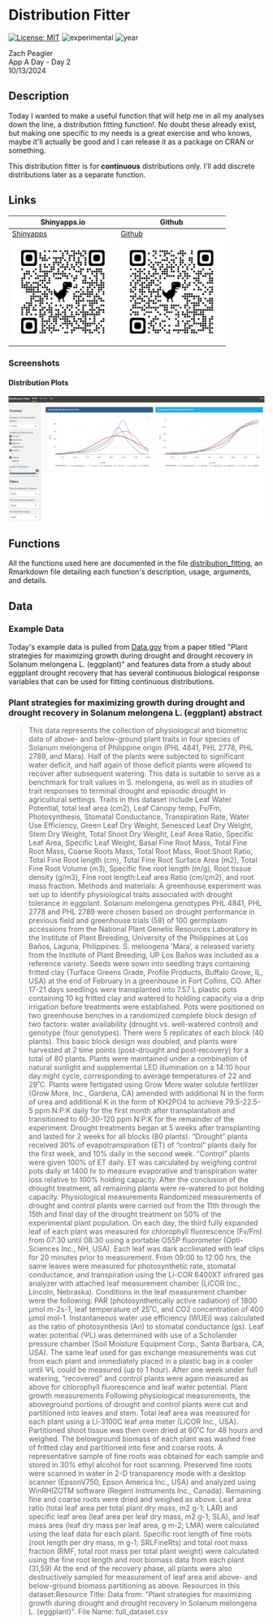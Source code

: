 # Distribution Fitter
[![License: MIT](https://img.shields.io/badge/License-MIT-lightgrey.svg)](https://opensource.org/license/mit)
![experimental](https://img.shields.io/badge/lifecycle-experimental-orange)
![year](https://img.shields.io/badge/year-2024-darkblue)

Zach Peagler <br>
App A Day - Day 2 <br>
10/13/2024
## Description
Today I wanted to make a useful function that will help me in all my analyses down the line, a distribution fitting function!. No doubt these already exist, but making one specific to my needs is a great exercise and who knows, maybe it'll actually be good and I can release it as a package on CRAN or something.

This distribution fitter is for **continuous** distributions only. I'll add discrete distributions later as a separate function.

## Links

| Shinyapps.io | Github|
|---|---|
| [Shinyapps](https://zachpeagler.shinyapps.io/02_distribution_fitter/) | [Github](https://github.com/zachpeagler/App-A-Day/tree/main/02_distribution_fitter)|
|<img src="02qrcode_s.png" alt="sQRcode" height = 200 width = 200/>|<img src="02qrcode_gh.png" alt="sQRcode" height = 200 width = 200/>|

### Screenshots
#### Distribution Plots
![Screenshot](02screenshot.png)

## Functions

All the functions used here are documented in the file [distribution_fitting](/docs/distribution_fitting.Rmd), an Rmarkdown file detailing each function's description, usage, arguments, and details.

## Data

### Example Data

Today's example data is pulled from [Data.gov](https://catalog.data.gov/dataset/data-from-plant-strategies-for-maximizing-growth-during-drought-and-drought-recovery-in-so-98fae) from a paper titled "Plant strategies for maximizing growth during drought and drought recovery in Solanum melongena L. (eggplant)" and features data from a study about eggplant drought recovery that has several continuous biological response variables that can be used for fitting continuous distributions.

### Plant strategies for maximizing growth during drought and drought recovery in Solanum melongena L. (eggplant) abstract
> This data represents the collection of physiological and biometric data of above- and below-ground plant traits in four species of Solanum melongena of Philippine origin (PHL 4841, PHL 2778, PHL 2789, and Mara). Half of the plants were subjected to significant water deficit, and half again of those deficit plants were allowed to recover after subsequent watering. This data is suitable to serve as a benchmark for trait values in S. melongena, as well as in studies of trait responses to terminal drought and episodic drought in agricultural settings. Traits in this dataset include Leaf Water Potential, total leaf area (cm2), Leaf Canopy temp, Fv/Fm, Photosynthesis, Stomatal Conductance, Transpiration Rate, Water Use Efficiency, Green Leaf Dry Weight, Senesced Leaf Dry Weight, Stem Dry Weight, Total Shoot Dry Weight, Leaf Area Ratio, Specific Leaf Area, Specific Leaf Weight, Basal Fine Root Mass, Total Fine Root Mass, Coarse Roots Mass, Total Root Mass, Root:Shoot Ratio, Total Fine Root length (cm), Total Fine Root Surface Area (m2), Total Fine Root Volume (m3), Specific fine root length (m/g), Root tissue density (g/m3), Fine root length:Leaf area Ratio (cm/çm2), and root mass fraction. Methods and materials: A greenhouse experiment was set up to identify physiological traits associated with drought tolerance in eggplant. Solanum melongena genotypes PHL 4841, PHL 2778 and PHL 2789 were chosen based on drought performance in previous field and greenhouse trials (58) of 100 germplasm accessions from the National Plant Genetic Resources Laboratory in the Institute of Plant Breeding, University of the Philippines at Los Baños, Laguna, Philippines. S. melongena ‘Mara’, a released variety from the Institute of Plant Breeding, UP Los Baños was included as a reference variety. Seeds were sown into seedling trays containing fritted clay (Turface Greens Grade, Profile Products, Buffalo Grove, IL, USA) at the end of February in a greenhouse in Fort Collins, CO. After 17-21 days seedlings were transplanted into 7.57 L plastic pots containing 10 kg fritted clay and watered to holding capacity via a drip irrigation before treatments were established. Pots were positioned on two greenhouse benches in a randomized complete block design of two factors: water availability (drought vs. well-watered control) and genotype (four genotypes). There were 5 replicates of each block (40 plants). This basic block design was doubled, and plants were harvested at 2 time points (post-drought and post-recovery) for a total of 80 plants. Plants were maintained under a combination of natural sunlight and supplemental LED illumination on a 14:10 hour day:night cycle, corresponding to average temperatures of 22 and 29˚C. Plants were fertigated using Grow More water soluble fertilizer (Grow More, Inc., Gardena, CA) amended with additional N in the form of urea and additional K in the form of KH2PO4 to achieve 79.5-22.5-5 ppm N:P:K daily for the first month after transplantation and transitioned to 60-30-120 ppm N:P:K for the remainder of the experiment. Drought treatments began at 5 weeks after transplanting and lasted for 2 weeks for all blocks (80 plants). “Drought” plants received 30% of evapotranspiration (ET) of “control” plants daily for the first week, and 10% daily in the second week. “Control” plants were given 100% of ET daily. ET was calculated by weighing control pots daily at 1400 hr to measure evaporative and transpiration water loss relative to 100% holding capacity. After the conclusion of the drought treatment, all remaining plants were re-watered to pot holding capacity. Physiological measurements Randomized measurements of drought and control plants were carried out from the 11th through the 15th and final day of the drought treatment on 50% of the experimental plant population. On each day, the third fully expanded leaf of each plant was measured for chlorophyll fluorescence (Fv/Fm) from 07:30 until 08:30 using a portable OS5P fluorometer (Opti-Sciences Inc., NH, USA). Each leaf was dark acclimated with leaf clips for 20 minutes prior to measurement. From 09:00 to 12:00 hrs, the same leaves were measured for photosynthetic rate, stomatal conductance, and transpiration using the Li-COR 6400XT infrared gas analyzer with attached leaf measurement chamber (LiCOR Inc., Lincoln, Nebraska). Conditions in the leaf measurement chamber were the following: PAR (photosynthetically active radiation) of 1800 µmol m-2s-1, leaf temperature of 25˚C, and CO2 concentration of 400 µmol mol-1. Instantaneous water use efficiency (WUEi) was calculated as the ratio of photosynthesis (An) to stomatal conductance (gs). Leaf water potential (ΨL) was determined with use of a Scholander pressure chamber (Soil Moisture Equipment Corp., Santa Barbara, CA, USA). The same leaf used for gas exchange measurements was cut from each plant and immediately placed in a plastic bag in a cooler until ΨL could be measured (up to 1 hour). After one week under full watering, “recovered” and control plants were again measured as above for chlorophyll fluorescence and leaf water potential. Plant growth measurements Following physiological measurements, the aboveground portions of drought and control plants were cut and partitioned into leaves and stem. Total leaf area was measured for each plant using a Li-3100C leaf area meter (LiCOR Inc., USA). Partitioned shoot tissue was then oven dried at 60˚C for 48 hours and weighed. The belowground biomass of each plant was washed free of fritted clay and partitioned into fine and coarse roots. A representative sample of fine roots was obtained for each sample and stored in 30% ethyl alcohol for root scanning. Preserved fine roots were scanned in water in 2-D transparency mode with a desktop scanner (EpsonV750, Epson America Inc., USA) and analyzed using WinRHIZOTM software (Regent Instruments Inc., Canada). Remaining fine and coarse roots were dried and weighed as above. Leaf area ratio (total leaf area per total plant dry mass, m2 g-1; LAR) and specific leaf area (leaf area per leaf dry mass, m2 g-1; SLA), and leaf mass area (leaf dry mass per leaf area, g m-2; LMA) were calculated using the leaf data for each plant. Specific root length of fine roots (root length per dry mass, m g-1; SRLFineRts) and total root mass fraction (RMF, total root mass per total plant weight) were calculated using the fine root length and root biomass data from each plant (31,59) At the end of the recovery phase, all plants were also destructively sampled for measurement of leaf area and above- and below-ground biomass partitioning as above. Resources in this dataset:Resource Title: Data from: "Plant strategies for maximizing growth during drought and drought recovery in Solanum melongena L. (eggplant)". File Name: full_dataset.csv
###